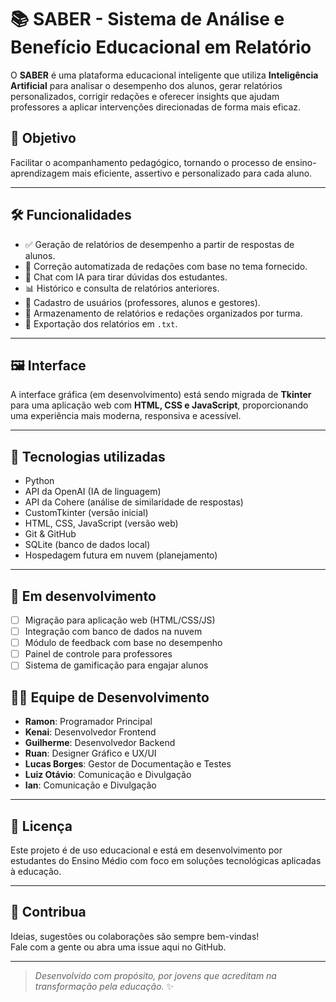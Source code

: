 # 📚 SABER - Sistema de Análise e Benefício Educacional em Relatório

O **SABER** é uma plataforma educacional inteligente que utiliza **Inteligência Artificial** para analisar o desempenho dos alunos, gerar relatórios personalizados, corrigir redações e oferecer insights que ajudam professores a aplicar intervenções direcionadas de forma mais eficaz.

## 🎯 Objetivo

Facilitar o acompanhamento pedagógico, tornando o processo de ensino-aprendizagem mais eficiente, assertivo e personalizado para cada aluno.

---

## 🛠️ Funcionalidades

- ✅ Geração de relatórios de desempenho a partir de respostas de alunos.
- 🧠 Correção automatizada de redações com base no tema fornecido.
- 💬 Chat com IA para tirar dúvidas dos estudantes.
- 📊 Histórico e consulta de relatórios anteriores.
- 👤 Cadastro de usuários (professores, alunos e gestores).
- 💾 Armazenamento de relatórios e redações organizados por turma.
- 📂 Exportação dos relatórios em `.txt`.

---

## 🖼️ Interface

A interface gráfica (em desenvolvimento) está sendo migrada de **Tkinter** para uma aplicação web com **HTML, CSS e JavaScript**, proporcionando uma experiência mais moderna, responsiva e acessível.

---

## 🧠 Tecnologias utilizadas

- Python
- API da OpenAI (IA de linguagem)
- API da Cohere (análise de similaridade de respostas)
- CustomTkinter (versão inicial)
- HTML, CSS, JavaScript (versão web)
- Git & GitHub
- SQLite (banco de dados local)
- Hospedagem futura em nuvem (planejamento)

---

## 🚧 Em desenvolvimento

- [ ] Migração para aplicação web (HTML/CSS/JS)
- [ ] Integração com banco de dados na nuvem
- [ ] Módulo de feedback com base no desempenho
- [ ] Painel de controle para professores
- [ ] Sistema de gamificação para engajar alunos

## 👨‍💻 Equipe de Desenvolvimento

- **Ramon**: Programador Principal  
- **Kenai**: Desenvolvedor Frontend  
- **Guilherme**: Desenvolvedor Backend  
- **Ruan**: Designer Gráfico e UX/UI  
- **Lucas Borges**: Gestor de Documentação e Testes  
- **Luiz Otávio**: Comunicação e Divulgação  
- **Ian**: Comunicação e Divulgação  

---

## 📜 Licença

Este projeto é de uso educacional e está em desenvolvimento por estudantes do Ensino Médio com foco em soluções tecnológicas aplicadas à educação.

---

## 🤝 Contribua

Ideias, sugestões ou colaborações são sempre bem-vindas!  
Fale com a gente ou abra uma issue aqui no GitHub.

---

> *Desenvolvido com propósito, por jovens que acreditam na transformação pela educação.* ✨


